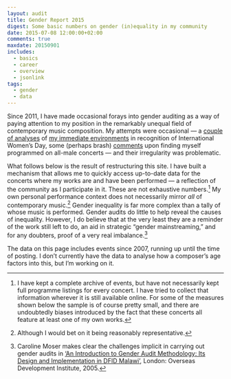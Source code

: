 ```yaml
---
layout: audit
title: Gender Report 2015
digest: Some basic numbers on gender (in)equality in my community
date: 2015-07-08 12:00:00+02:00
comments: true
maxdate: 20150901
includes:
  - basics
  - career
  - overview
  - jsonlink
tags:
  - gender
  - data
---
```


Since 2011, I have made occasional forays into gender auditing as a way of paying attention to my position in the remarkably unequal field of contemporary music composition. My attempts were occasional — a [couple of analyses][f6c0c66d] of [my immediate environments][9904edf0] in recognition of International Women’s Day, some (perhaps brash) [comments][29f0df7d] upon finding myself programmed on all-male concerts — and their irregularity was problematic.

  [29f0df7d]: http://www.chrisswithinbank.net/2013/10/all-the-time-that-you-have-in-venice/ "All the time that you have in Venice"
  [f6c0c66d]: http://www.chrisswithinbank.net/2012/03/where-are-the-women-in-your-local-music-scene-paris-edition/ "Where are the women in your local music scene? — Paris Edition"
  [9904edf0]: http://www.chrisswithinbank.net/2011/03/where-are-the-women-in-your-local-music-scene/ "Where are the women in your local music scene?"

What follows below is the result of restructuring this site. I have built a mechanism that allows me to quickly access up-to-date data for the concerts where my works are and have been performed — a reflection of the community as I participate in it. These are not exhaustive numbers.[^history] My own personal performance context does not necessarily mirror *all* of contemporary music.[^context] Gender inequality is far more complex than a tally of whose music is performed. Gender audits do little to help reveal the causes of inequality. However, I do believe that at the very least they are a reminder of the work still left to do, an aid in strategic “gender mainstreaming,” and for any doubters, proof of a very real imbalance.[^methodology]

  [^history]: I have kept a complete archive of events, but have not necessarily kept full programme listings for every concert. I have tried to collect that information wherever it is still available online. For some of the measures shown below the sample is of course pretty small, and there are undoubtedly biases introduced by the fact that these concerts all feature at least one of my own works.

  [^context]: Although I would bet on it being reasonably representative.

  [^methodology]: Caroline Moser makes clear the challenges implicit in carrying out gender audits in [‘An Introduction to Gender Audit Methodology: Its Design and Implementation in DFID Malawi’](http://www.odi.org.uk/publications/1195-introduction-gender-audit-methodology-its-design-implementation-dfid-malawi), London: Overseas Development Institute, 2005.

The data on this page includes events since 2007, running up until the time of posting. I don’t currently have the data to analyse how a composer’s age factors into this, but I’m working on it.
